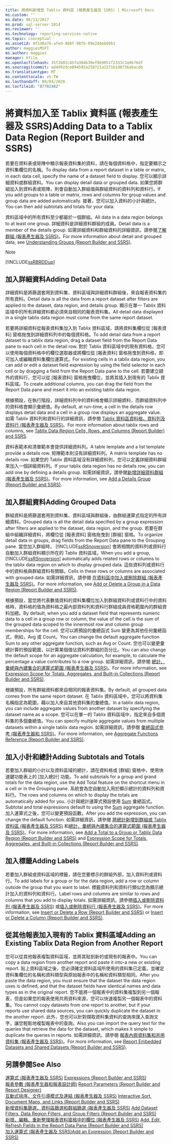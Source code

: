 ```yaml
---
title: 將資料新增至 Tablix 資料區 (報表產生器及 SSRS) | Microsoft Docs
ms.custom: ''
ms.date: 06/13/2017
ms.prod: sql-server-2014
ms.reviewer: ''
ms.technology: reporting-services-native
ms.topic: conceptual
ms.assetid: 8f1d0a76-afed-480f-98fb-89e2d4eb09b1
author: maggiesMSFT
ms.author: maggies
manager: kfile
ms.openlocfilehash: 35f2b02c45fa384b30ef9b9051f2333c3a9b76df
ms.sourcegitcommit: ad4d92dce894592a259721a1571b1d8736abacdb
ms.translationtype: MT
ms.contentlocale: zh-TW
ms.lasthandoff: 08/04/2020
ms.locfileid: "87702482"
---
```

# <a name="adding-data-to-a-tablix-data-region-report-builder-and-ssrs"></a><span data-ttu-id="c96ad-102">將資料加入至 Tablix 資料區 (報表產生器及 SSRS)</span><span class="sxs-lookup"><span data-stu-id="c96ad-102">Adding Data to a Tablix Data Region (Report Builder and SSRS)</span></span>
  <span data-ttu-id="c96ad-103">若要在資料表或矩陣中顯示報表資料集的資料，請在每個資料格中，指定要顯示之資料集欄位的名稱。</span><span class="sxs-lookup"><span data-stu-id="c96ad-103">To display data from a report dataset in a table or matrix, in each data cell, specify the name of a dataset field to display.</span></span> <span data-ttu-id="c96ad-104">您可以顯示詳細資料或群組資料。</span><span class="sxs-lookup"><span data-stu-id="c96ad-104">You can display detail data or grouped data.</span></span> <span data-ttu-id="c96ad-105">如果您將群組加入到資料表或矩陣，則會自動加入群組值與群組資料的資料列和資料行。</span><span class="sxs-lookup"><span data-stu-id="c96ad-105">If you add groups to a table or matrix, rows and columns for group values and group data are added automatically.</span></span> <span data-ttu-id="c96ad-106">接著，您可以加入資料的小計與總計。</span><span class="sxs-lookup"><span data-stu-id="c96ad-106">You can then add subtotals and totals for your data.</span></span>  
  
 <span data-ttu-id="c96ad-107">資料區域中的所有資料至少都屬於一個群組。</span><span class="sxs-lookup"><span data-stu-id="c96ad-107">All data in a data region belongs to at least one group.</span></span> <span data-ttu-id="c96ad-108">詳細資料是詳細資料群組的成員。</span><span class="sxs-lookup"><span data-stu-id="c96ad-108">Detail data is a member of the details group.</span></span> <span data-ttu-id="c96ad-109">如需詳細資料和群組資料的詳細資訊，請參閱[了解群組 &#40;報表產生器及 SSRS&#41;](understanding-groups-report-builder-and-ssrs.md)。</span><span class="sxs-lookup"><span data-stu-id="c96ad-109">For more information about detail and grouped data, see [Understanding Groups &#40;Report Builder and SSRS&#41;](understanding-groups-report-builder-and-ssrs.md).</span></span>  
  
> [!NOTE]  
>  [!INCLUDE[ssRBRDDup](../../includes/ssrbrddup-md.md)]  
  
## <a name="adding-detail-data"></a><span data-ttu-id="c96ad-110">加入詳細資料</span><span class="sxs-lookup"><span data-stu-id="c96ad-110">Adding Detail Data</span></span>  
 <span data-ttu-id="c96ad-111">詳細資料是將篩選套用到資料集、資料區域與詳細資料群組後，來自報表資料集的所有資料。</span><span class="sxs-lookup"><span data-stu-id="c96ad-111">Detail data is all the data from a report dataset after filters are applied to the dataset, data region, and details group.</span></span> <span data-ttu-id="c96ad-112">顯示在單一 Tablix 資料區域中的所有詳細資料都必須來自相同的報表資料集。</span><span class="sxs-lookup"><span data-stu-id="c96ad-112">All detail data displayed in a single tablix data region must come from the same report dataset.</span></span>  
  
 <span data-ttu-id="c96ad-113">若要將詳細資料從報表資料集加入到 Tablix 資料區域，請將資料集欄位從 [報表資料] 窗格拖曳到詳細資料列中的每個資料格。</span><span class="sxs-lookup"><span data-stu-id="c96ad-113">To add detail data from a report dataset to a tablix data region, drag a dataset field from the Report Data pane to each cell in the detail row.</span></span> <span data-ttu-id="c96ad-114">對於 Tablix 資料區域中的現有資料格，您可以使用每個資料格中的欄位選取器或將欄位從 [報表資料] 窗格拖曳到資料格，即可加入或編輯資料集欄位運算式。</span><span class="sxs-lookup"><span data-stu-id="c96ad-114">For existing cells in a tablix data region, you can add or edit a dataset field expression by using the field selector in each cell or by dragging a field from the Report Data pane to the cell.</span></span> <span data-ttu-id="c96ad-115">若要建立額外的資料行，您可以從 [報表資料] 窗格拖曳欄位，並將其插入到現有的 Tablix 資料區域。</span><span class="sxs-lookup"><span data-stu-id="c96ad-115">To create additional columns, you can drag the field from the Report Data pane and insert it into an existing tablix data region.</span></span>  
  
 <span data-ttu-id="c96ad-116">根據預設，在執行階段，詳細資料列中的資料格會顯示詳細資料，而群組資料列中的資料格會顯示彙總值。</span><span class="sxs-lookup"><span data-stu-id="c96ad-116">By default, at run-time, a cell in the details row displays detail data and a cell in a group row displays an aggregate value.</span></span> <span data-ttu-id="c96ad-117">如需 Tablix 資料列和資料行的詳細資訊，請參閱 [Tablix 資料區資料格、資料列及資料行 &#40;報表產生器及 SSRS&#41;](tablix-data-region-cells-rows-and-columns-report-builder-and-ssrs.md)。</span><span class="sxs-lookup"><span data-stu-id="c96ad-117">For more information about tablix rows and columns, see [Tablix Data Region Cells, Rows, and Columns &#40;Report Builder&#41; and SSRS](tablix-data-region-cells-rows-and-columns-report-builder-and-ssrs.md).</span></span>  
  
 <span data-ttu-id="c96ad-118">資料表範本和清單範本會提供詳細資料列。</span><span class="sxs-lookup"><span data-stu-id="c96ad-118">A table template and a list template provide a details row.</span></span> <span data-ttu-id="c96ad-119">矩陣範本則沒有詳細資料列。</span><span class="sxs-lookup"><span data-stu-id="c96ad-119">A matrix template has no details row.</span></span> <span data-ttu-id="c96ad-120">如果您的 Tablix 資料區域沒有詳細資料列，您可以定義詳細資料群組來加入一個詳細資料列。</span><span class="sxs-lookup"><span data-stu-id="c96ad-120">If your tablix data region has no details row, you can add one by defining a details group.</span></span> <span data-ttu-id="c96ad-121">如需詳細資訊，請參閱[新增詳細資料群組 &#40;報表產生器及 SSRS&#41;](add-a-details-group-report-builder-and-ssrs.md)。</span><span class="sxs-lookup"><span data-stu-id="c96ad-121">For more information, see [Add a Details Group &#40;Report Builder and SSRS&#41;](add-a-details-group-report-builder-and-ssrs.md).</span></span>  
  
## <a name="adding-grouped-data"></a><span data-ttu-id="c96ad-122">加入群組資料</span><span class="sxs-lookup"><span data-stu-id="c96ad-122">Adding Grouped Data</span></span>  
 <span data-ttu-id="c96ad-123">群組資料是將篩選套用到資料集、資料區域與群組後，由群組運算式指定的所有詳細資料。</span><span class="sxs-lookup"><span data-stu-id="c96ad-123">Grouped data is all the detail data specified by a group expression after filters are applied to the dataset, data region, and the group.</span></span> <span data-ttu-id="c96ad-124">若要在群組中組織詳細資料，將欄位從 [報表資料] 窗格拖曳到 [群組] 窗格。</span><span class="sxs-lookup"><span data-stu-id="c96ad-124">To organize detail data in groups, drag fields from the Report Data pane to the Grouping pane.</span></span> <span data-ttu-id="c96ad-125">當您加入群組時， [!INCLUDE[ssRSnoversion](../../includes/ssrsnoversion-md.md)] 會將相關的資料列或資料行自動加入群組資料顯示所在的 Tablix 資料區域。</span><span class="sxs-lookup"><span data-stu-id="c96ad-125">When you add a group, [!INCLUDE[ssRSnoversion](../../includes/ssrsnoversion-md.md)] automatically adds related rows or columns to the tablix data region on which to display grouped data.</span></span> <span data-ttu-id="c96ad-126">這些資料列或資料行中的資料格與群組資料有關聯。</span><span class="sxs-lookup"><span data-stu-id="c96ad-126">Cells in these rows or columns are associated with grouped data.</span></span> <span data-ttu-id="c96ad-127">如需詳細資訊，請參閱 [在資料區中加入或刪除群組 &#40;報表產生器及 SSRS&#41;](add-or-delete-a-group-in-a-data-region-report-builder-and-ssrs.md)。</span><span class="sxs-lookup"><span data-stu-id="c96ad-127">For more information, see [Add or Delete a Group in a Data Region &#40;Report Builder and SSRS&#41;](add-or-delete-a-group-in-a-data-region-report-builder-and-ssrs.md).</span></span>  
  
 <span data-ttu-id="c96ad-128">根據預設，當您將代表數值資料的資料集欄位加入到群組資料列或資料行中的資料格時，資料格的值為資料格之最內部資料列和資料行群組成員資格範圍內的群組資料加總。</span><span class="sxs-lookup"><span data-stu-id="c96ad-128">By default, when you add a dataset field that represents numeric data to a cell in a group row or column, the value of the cell is the sum of the grouped data scoped to the innermost row and column group memberships for the cell.</span></span> <span data-ttu-id="c96ad-129">您可以將預設的彙總函式 Sum 變更為其他任何彙總函式，例如，Avg 或 Count。</span><span class="sxs-lookup"><span data-stu-id="c96ad-129">You can change the default aggregate function Sum to any other aggregate function, such as Avg or Count.</span></span> <span data-ttu-id="c96ad-130">您也可以變更彙總計算的預設範圍，以計算某個值佔資料列群組的百分比。</span><span class="sxs-lookup"><span data-stu-id="c96ad-130">You can also change the default scope for an aggregate calculation, for example, to calculate the percentage a value contributes to a row group.</span></span> <span data-ttu-id="c96ad-131">如需詳細資訊，請參閱 [總計、彙總與內建集合的運算式範圍 &#40;報表產生器及 SSRS&#41;](expression-scope-for-totals-aggregates-and-built-in-collections.md)。</span><span class="sxs-lookup"><span data-stu-id="c96ad-131">For more information, see [Expression Scope for Totals, Aggregates, and Built-in Collections &#40;Report Builder and SSRS&#41;](expression-scope-for-totals-aggregates-and-built-in-collections.md).</span></span>  
  
 <span data-ttu-id="c96ad-132">根據預設，所有群組資料都來自相同的報表資料集。</span><span class="sxs-lookup"><span data-stu-id="c96ad-132">By default, all grouped data comes from the same report dataset.</span></span> <span data-ttu-id="c96ad-133">在 Tablix 資料區域中，您可以將資料集名稱指定為範圍，藉以加入來自其他資料集的彙總值。</span><span class="sxs-lookup"><span data-stu-id="c96ad-133">In a tablix data region, you can include aggregate values from another dataset by specifying the dataset name as a scope.</span></span> <span data-ttu-id="c96ad-134">您可以在單一的 Tablix 資料區域中，指定來自多個資料集的多個彙總值。</span><span class="sxs-lookup"><span data-stu-id="c96ad-134">You can specify multiple aggregate values from multiple datasets within a single tablix data region.</span></span> <span data-ttu-id="c96ad-135">如需詳細資訊，請參閱 [彙總函式參考 &#40;報表產生器和 SSRS&#41;](report-builder-functions-aggregate-functions-reference.md)。</span><span class="sxs-lookup"><span data-stu-id="c96ad-135">For more information, see [Aggregate Functions Reference &#40;Report Builder and SSRS&#41;](report-builder-functions-aggregate-functions-reference.md).</span></span>  
  
## <a name="adding-subtotals-and-totals"></a><span data-ttu-id="c96ad-136">加入小計和總計</span><span class="sxs-lookup"><span data-stu-id="c96ad-136">Adding Subtotals and Totals</span></span>  
 <span data-ttu-id="c96ad-137">若要加入群組的小計以及資料區域的總計，請在資料格或 [群組] 窗格中，使用快速鍵功能表上的 [加入總計] 功能。</span><span class="sxs-lookup"><span data-stu-id="c96ad-137">To add subtotals for a group and grand totals for the data region, use the Add Total feature on the shortcut menu in a cell or in the Grouping pane.</span></span> <span data-ttu-id="c96ad-138">系統會為您自動加入用於顯示總計的資料列和資料行。</span><span class="sxs-lookup"><span data-stu-id="c96ad-138">The rows and columns on which to display the totals are automatically added for you.</span></span> <span data-ttu-id="c96ad-139">小計與總計運算式預設使用 [Sum](report-builder-functions-sum-function.md) 彙總函式。</span><span class="sxs-lookup"><span data-stu-id="c96ad-139">Subtotal and total expressions default to using the [Sum](report-builder-functions-sum-function.md) aggregate function.</span></span> <span data-ttu-id="c96ad-140">加入運算式之後，您可以變更預設函數。</span><span class="sxs-lookup"><span data-stu-id="c96ad-140">After you add the expression, you can change the default function.</span></span> <span data-ttu-id="c96ad-141">如需詳細資訊，請參閱 [將總計新增到群組或 Tablix 資料區 &#40;報表產生器及 SSRS&#41;](add-a-total-to-a-group-or-tablix-data-region-report-builder-and-ssrs.md) 和[總計、彙總與內建集合的運算式範圍 &#40;報表產生器及 SSRS&#41;](expression-scope-for-totals-aggregates-and-built-in-collections.md)。</span><span class="sxs-lookup"><span data-stu-id="c96ad-141">For more information, see [Add a Total to a Group or Tablix Data Region &#40;Report Builder and SSRS&#41;](add-a-total-to-a-group-or-tablix-data-region-report-builder-and-ssrs.md) and [Expression Scope for Totals, Aggregates, and Built-in Collections &#40;Report Builder and SSRS&#41;](expression-scope-for-totals-aggregates-and-built-in-collections.md).</span></span>  
  
## <a name="adding-labels"></a><span data-ttu-id="c96ad-142">加入標籤</span><span class="sxs-lookup"><span data-stu-id="c96ad-142">Adding Labels</span></span>  
 <span data-ttu-id="c96ad-143">若要加入群組或資料區域的標籤，請在您要標示的群組外部，加入資料列或資料行。</span><span class="sxs-lookup"><span data-stu-id="c96ad-143">To add labels for a group or for the data region, add a row or column outside the group that you want to label.</span></span> <span data-ttu-id="c96ad-144">標籤資料列和資料行類似您為顯示總計加入的資料列和資料行。</span><span class="sxs-lookup"><span data-stu-id="c96ad-144">Label rows and columns are similar to rows and columns that you add to display totals.</span></span> <span data-ttu-id="c96ad-145">如需詳細資訊，請參閱[插入或刪除資料列 &#40;報表產生器及 SSRS&#41;](insert-or-delete-a-row-report-builder-and-ssrs.md) 或[插入或刪除資料行 &#40;報表產生器及 SSRS&#41;](insert-or-delete-a-column-report-builder-and-ssrs.md)。</span><span class="sxs-lookup"><span data-stu-id="c96ad-145">For more information, see [Insert or Delete a Row &#40;Report Builder and SSRS&#41;](insert-or-delete-a-row-report-builder-and-ssrs.md) or [Insert or Delete a Column &#40;Report Builder and SSRS&#41;](insert-or-delete-a-column-report-builder-and-ssrs.md).</span></span>  
  
## <a name="adding-an-existing-tablix-data-region-from-another-report"></a><span data-ttu-id="c96ad-146">從其他報表加入現有的 Tablix 資料區域</span><span class="sxs-lookup"><span data-stu-id="c96ad-146">Adding an Existing Tablix Data Region from Another Report</span></span>  
 <span data-ttu-id="c96ad-147">您可以從其他報表複製資料區域，並將其貼到新的或現有的報表中。</span><span class="sxs-lookup"><span data-stu-id="c96ad-147">You can copy a data region from another report and paste it into-a new or existing report.</span></span> <span data-ttu-id="c96ad-148">貼上資料區域之後，您必須確定資料區域所使用的資料集已定義，並確定資料集欄位的名稱和資料類型與原始報表中的名稱和資料類型相同。</span><span class="sxs-lookup"><span data-stu-id="c96ad-148">After you paste the data region, you must ensure that the dataset the data region uses is defined, and that the dataset fields have identical names and data types as in the original report.</span></span> <span data-ttu-id="c96ad-149">您不能將一個報表中的資料集複製到另一個報表，但是如果您的報表使用共用資料來源，您可以快速複製另一個報表中的資料集。</span><span class="sxs-lookup"><span data-stu-id="c96ad-149">You cannot copy datasets from one report to another, but if your reports use shared data sources, you can quickly duplicate the dataset in the another report.</span></span> <span data-ttu-id="c96ad-150">此外，您也可以針對擷取資料集資料的查詢來匯入查詢文字，讓您輕鬆地複製報表中的查詢。</span><span class="sxs-lookup"><span data-stu-id="c96ad-150">Also you can import the query text for the queries that retrieve the data for the dataset, which makes it simple to duplicate the queries in reports.</span></span> <span data-ttu-id="c96ad-151">如需詳細資訊，請參閱 [報表內嵌資料集和共用資料集 &#40;報表產生器及 SSRS&#41;](../report-data/report-embedded-datasets-and-shared-datasets-report-builder-and-ssrs.md)。</span><span class="sxs-lookup"><span data-stu-id="c96ad-151">For more information, see [Report Embedded Datasets and Shared Datasets &#40;Report Builder and SSRS&#41;](../report-data/report-embedded-datasets-and-shared-datasets-report-builder-and-ssrs.md).</span></span>  
  
## <a name="see-also"></a><span data-ttu-id="c96ad-152">另請參閱</span><span class="sxs-lookup"><span data-stu-id="c96ad-152">See Also</span></span>  
 <span data-ttu-id="c96ad-153">[運算式 &#40;報表產生器及 SSRS&#41;](expressions-report-builder-and-ssrs.md) </span><span class="sxs-lookup"><span data-stu-id="c96ad-153">[Expressions &#40;Report Builder and SSRS&#41;](expressions-report-builder-and-ssrs.md) </span></span>  
 <span data-ttu-id="c96ad-154">[報表參數 &#40;報表產生器和報表設計師&#41;](report-parameters-report-builder-and-report-designer.md) </span><span class="sxs-lookup"><span data-stu-id="c96ad-154">[Report Parameters &#40;Report Builder and Report Designer&#41;](report-parameters-report-builder-and-report-designer.md) </span></span>  
 <span data-ttu-id="c96ad-155">[互動式排序、文件引導模式及連結 &#40;報表產生器及 SSRS&#41;](interactive-sort-document-maps-and-links-report-builder-and-ssrs.md) </span><span class="sxs-lookup"><span data-stu-id="c96ad-155">[Interactive Sort, Document Maps, and Links &#40;Report Builder and SSRS&#41;](interactive-sort-document-maps-and-links-report-builder-and-ssrs.md) </span></span>  
 <span data-ttu-id="c96ad-156">[新增資料集篩選、資料區篩選和群組篩選 &#40;報表產生器及 SSRS&#41;](add-dataset-filters-data-region-filters-and-group-filters.md) </span><span class="sxs-lookup"><span data-stu-id="c96ad-156">[Add Dataset Filters, Data Region Filters, and Group Filters &#40;Report Builder and SSRS&#41;](add-dataset-filters-data-region-filters-and-group-filters.md) </span></span>  
 <span data-ttu-id="c96ad-157">[新增、編輯、重新整理報表資料窗格中的欄位 &#40;報表產生器及 SSRS&#41;](../report-data/add-edit-refresh-fields-in-the-report-data-pane-report-builder-and-ssrs.md) </span><span class="sxs-lookup"><span data-stu-id="c96ad-157">[Add, Edit, Refresh Fields in the Report Data Pane &#40;Report Builder and SSRS&#41;](../report-data/add-edit-refresh-fields-in-the-report-data-pane-report-builder-and-ssrs.md) </span></span>  
 [<span data-ttu-id="c96ad-158">加入運算式 &#40;報表產生器及 SSRS&#41;</span><span class="sxs-lookup"><span data-stu-id="c96ad-158">Add an Expression &#40;Report Builder and SSRS&#41;</span></span>](add-an-expression-report-builder-and-ssrs.md)  
  
  
